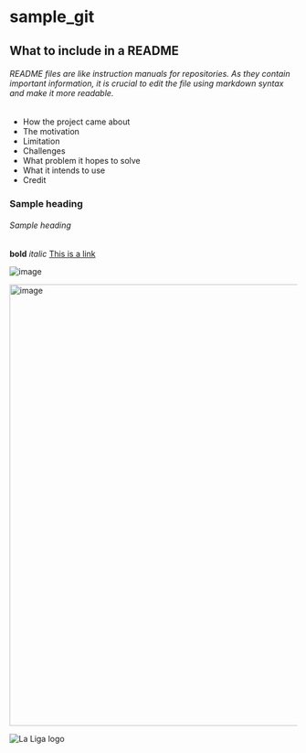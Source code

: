 # sample_git

## What to include in a README

###### README files are like instruction manuals for repositories. As they contain important information, it is crucial to edit the file using markdown syntax and make it more readable.

- How the project came about
- The motivation
- Limitation
- Challenges
- What problem it hopes to solve
- What it intends to use
- Credit


### Sample heading
###### Sample heading
**bold**
*italic*
[This is a link](https://campus.datacamp.com/courses/github-concepts/introduction-to-github?ex=9)

![image](https://user-images.githubusercontent.com/90278363/217128424-80618e1e-bd41-42f8-8ead-f4a7bc56b317.png)

<img width="772" alt="image" src="https://user-images.githubusercontent.com/90278363/217128790-22e43264-074f-481d-abfc-e89dcdb4b56b.png">

![La Liga logo](https://assets.laliga.com/assets/logos/laliga-v/laliga-v-300x300.jpg)
